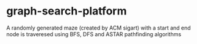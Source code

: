 # graph-search-platform
A randomly generated maze (created by ACM sigart) with a start and end node is traveresed using BFS, DFS and ASTAR pathfinding algorithms
